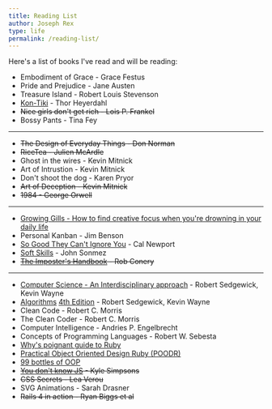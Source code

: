 ```yaml
---
title: Reading List
author: Joseph Rex
type: life
permalink: /reading-list/
---
```

Here's a list of books I've read and will be reading:

- Embodiment of Grace - Grace Festus
- Pride and Prejudice - Jane Austen
- Treasure Island - Robert Louis Stevenson
- [Kon-Tiki][7] - Thor Heyerdahl
- <del>Nice girls don't get rich - Lois P. Frankel</del>
- Bossy Pants - Tina Fey

<hr>

- <del>The Design of Everyday Things - Don Norman</del>
- <del>RiceTea - Julien McArdle</del>
- Ghost in the wires - Kevin Mitnick
- Art of Intrustion - Kevin Mitnick
- Don't shoot the dog - Karen Pryor
- <del>Art of Deception - Kevin Mitnick</del>
- <del>1984 - George Orwell</del>

<hr>

- [Growing Gills - How to find creative focus when you're drowning in your daily life][13]
- Personal Kanban - Jim Benson
- [So Good They Can't Ignore You][3] - Cal Newport
- [Soft Skills][4] - John Sonmez
- <del>[The Imposter's Handbook][6] - Rob Conery</del>

<hr>

- [Computer Science - An Interdisciplinary approach][10] - Robert Sedgewick, Kevin Wayne
- [Algorithms][11] [4th Edition][12] - Robert Sedgewick, Kevin Wayne
- Clean Code - Robert C. Morris
- The Clean Coder - Robert C. Morris
- Computer Intelligence - Andries P. Engelbrecht
- Concepts of Programming Languages - Robert W. Sebesta
- [Why's poignant guide to Ruby][1]
- [Practical Object Oriented Design Ruby (POODR)][2]
- [99 bottles of OOP][14]
- <del>[You don't know JS][5] - Kyle Simpsons</del>
- <del>CSS Secrets - Lea Verou</del>
- SVG Animations - Sarah Drasner
- <del>Rails 4 in action - Ryan Biggs et al</del>

[1]:http://mislav.uniqpath.com/poignant-guide/
[2]:http://www.poodr.com
[3]:https://www.amazon.com/Good-They-Cant-Ignore-You/dp/1455509124
[4]:https://www.amazon.com/Soft-Skills-software-developers-manual/dp/1617292397
[5]:https://github.com/getify/You-Dont-Know-JS
[6]:https://bigmachine.io/products/the-imposters-handbook/
[7]:https://www.amazon.com/Kon-Tiki-Across-Pacific-Thor-Heyerdahl/dp/0671726528
[10]:https://www.amazon.com/gp/product/0134076427/
[11]:https://www.amazon.com/gp/product/032157351X/
[12]:http://algs4.cs.princeton.edu/home/
[13]:https://www.amazon.com/dp/B07284HSHQ/
[14]:https://www.sandimetz.com/99bottles
